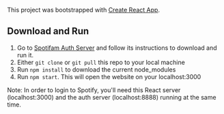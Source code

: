 This project was bootstrapped with [Create React App](https://github.com/facebook/create-react-app).

## Download and Run

1. Go to [Spotifam Auth Server](https://github.com/Spotifam/spotifam-auth) and follow its instructions to download and run it.
2. Either `git clone` or `git pull` this repo to your local machine
3. Run `npm install` to download the current node_modules
4. Run `npm start`. This will open the website on your localhost:3000

Note: In order to login to Spotify, you'll need this React server (localhost:3000) and the auth server (localhost:8888) running at the same time.
